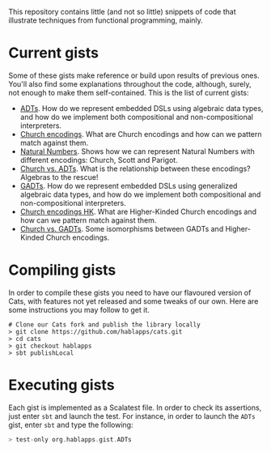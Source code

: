 This repository contains little (and not so little) snippets of code that illustrate techniques
from functional programming, mainly.

Current gists
=============

Some of these gists make reference or build upon results of previous ones. You'll also find
some explanations throughout the code, although, surely, not enough to make them self-contained. This is the list of current gists:

* [ADTs](src/test/scala/ADTs.scala). How do we represent embedded DSLs using algebraic data types, and how
do we implement both compositional and non-compositional interpreters. 
* [Church encodings](src/test/scala/ChurchEncodings.scala). What are Church encodings and how can we pattern match against
them.
* [Natural Numbers](src/test/scala/NaturalEncodings.scala). Shows how we can represent Natural Numbers with different encodings: Church, Scott and Parigot.
* [Church vs. ADTs](src/test/scala/InitialAlgebras.scala). What is the relationship between these encodings? Algebras to the
rescue!
* [GADTs](src/test/scala/GADTs.scala). How do we represent embedded DSLs using generalized algebraic data types, and how
do we implement both compositional and non-compositional interpreters.
* [Church encodings HK](src/test/scala/ChurchEncodingsHK.scala). What are Higher-Kinded Church encodings and how can we
pattern match against them.
* [Church vs. GADTs](src/test/scala/IsomorphismsHK.scala). Some isomorphisms between GADTs and Higher-Kinded Church encodings.

Compiling gists
===============

In order to compile these gists you need to have our flavoured version of Cats, with features not yet released and some tweaks of our own. Here are some instructions you may follow to get it.

```
# Clone our Cats fork and publish the library locally
> git clone https://github.com/hablapps/cats.git
> cd cats
> git checkout hablapps
> sbt publishLocal
```

Executing gists
===============

Each gist is implemented as a Scalatest file. In order to check its assertions, just enter `sbt` and launch the test. For instance, in order to launch the `ADTs` gist, enter `sbt` and type the following:

```scala
> test-only org.hablapps.gist.ADTs
```
